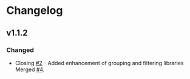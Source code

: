 # Changelog

## v1.1.2

### Changed

- Closing [#2](https://github.com/arochedy/react-native-check-new-archi/issues/2) - Added enhancement of grouping and filtering libraries Merged [#4](https://github.com/arochedy/react-native-check-new-archi/pull/4).
